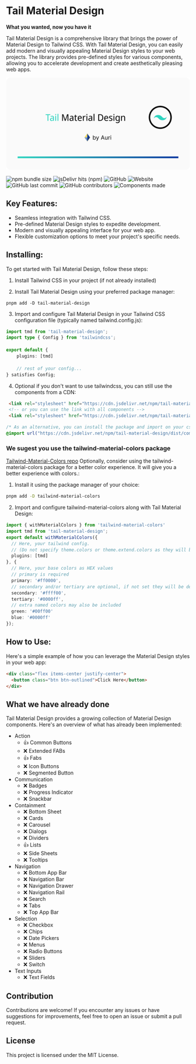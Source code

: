 # Tail Material Design
**What you wanted, now you have it**

Tail Material Design is a comprehensive library that brings the power of Material Design to Tailwind CSS. With Tail Material Design, you can easily add modern and visually appealing Material Design styles to your web projects. The library provides pre-defined styles for various components, allowing you to accelerate development and create aesthetically pleasing web apps.

![Logo](https://raw.githubusercontent.com/AuriOpenSource/tail-material-design/main/docs/static/GH_Social.png)

![npm bundle size](https://img.shields.io/bundlephobia/minzip/tail-material-design?style=flat-square&logo=npm)
![jsDelivr hits (npm)](https://img.shields.io/jsdelivr/npm/hm/tail-material-design?style=flat-square&logo=jsdelivr)
![GitHub](https://img.shields.io/github/license/realfakenerd/tail-material-design?style=flat-square&logo=github)
![Website](https://img.shields.io/website?down_message=oh%20no&style=flat-square&up_message=up%20and%20running&url=https%3A%2F%2Fwww.npmjs.com%2Fpackage%2Ftail-material-design)
![GitHub last commit](https://img.shields.io/github/last-commit/realfakenerd/tail-material-design?style=flat-square&logo=github)
![GitHub contributors](https://img.shields.io/github/contributors/realfakenerd/tail-material-design?style=flat-square&logo=github)
![Components made](https://img.shields.io/badge/components%20ready-7-yellow?style=flat-square&logo=materialdesign&labelColor=fafafa)

## Key Features:
- Seamless integration with Tailwind CSS.
- Pre-defined Material Design styles to expedite development.
- Modern and visually appealing interface for your web app.
- Flexible customization options to meet your project's specific needs.

## Installing:
To get started with Tail Material Design, follow these steps:

1. Install Tailwind CSS in your project (if not already installed)

2. Install Tail Material Design using your preferred package manager:
```shell
pnpm add -D tail-material-design
```

3. Import and configure Tail Material Design in your Tailwind CSS configuration file (typically named tailwind.config.js):
```typescript
import tmd from 'tail-material-design';
import type { Config } from 'tailwindcss';

export default {
    plugins: [tmd]
    
    // rest of your config...
} satisfies Config;
```

4. Optional if you don't want to use tailwindcss, you can still use the components from a CDN:
```html
 <link rel="stylesheet" href="https://cdn.jsdelivr.net/npm/tail-material-design/dist/components/<COMPONENT_NAME>.min.css">
 <!-- or you can use the link with all components -->
 <link rel="stylesheet" href="https://cdn.jsdelivr.net/npm/tail-material-design/dist/components.min.css">
```
```css
/* As an alternative, you can install the package and import on your css file */
@import url("https://cdn.jsdelivr.net/npm/tail-material-design/dist/components.min.css")
```

### We sugest you use the tailwind-material-colors package
[Tailwind-Material-Colors repo](https://github.com/JavierM42/tailwind-material-colors)
Optionally, consider using the tailwind-material-colors package for a better color experience.
It will give you a better experience with colors.:

1. Install it using the package manager of your choice:
```bash
pnpm add -D tailwind-material-colors
```
2. Import and configure tailwind-material-colors along with Tail Material Design:
```typescript
import { withMaterialColors } from 'tailwind-material-colors'
import tmd from 'tail-material-design';
export default withMaterialColors({
  // Here, your tailwind config.
  // (Do not specify theme.colors or theme.extend.colors as they will be overwritten).
  plugins: [tmd]
}, {
  // Here, your base colors as HEX values
  // primary is required
  primary: '#ff0000',
  // secondary and/or tertiary are optional, if not set they will be derived from the primary color
  secondary: '#ffff00',
  tertiary: '#0000ff',
  // extra named colors may also be included
  green: '#00ff00'
  blue: '#0000ff'
});
```

## How to Use:
Here's a simple example of how you can leverage the Material Design styles in your web app:

```html
<div class="flex items-center justify-center">
  <button class="btn btn-outlined">Click Here</button>
</div>
```

## What we have already done
Tail Material Design provides a growing collection of Material Design components. Here's an overview of what has already been implemented:
- Action
    - 👍 Common Buttons
    - ❌ Extended FABs
    - 👍 Fabs
    - ❌ Icon Buttons
    - ❌ Segmented Button
 - Communication
    - ❌ Badges
    - ❌ Progress Indicator
    - ❌ Snackbar
- Containment
    - ❌ Bottom Sheet
    - ❌ Cards
    - ❌ Carousel
    - ❌ Dialogs
    - ❌ Dividers
    - 👍 Lists
    - ❌ Side Sheets
    - ❌ Tooltips
- Navigation
    - ❌ Bottom App Bar
    - ❌ Navigation Bar
    - ❌ Navigation Drawer
    - ❌ Navigation Rail
    - ❌ Search
    - ❌ Tabs
    - ❌ Top App Bar
- Selection
    - ❌ Checkbox
    - ❌ Chips
    - ❌ Date Pickers
    - ❌ Menus
    - ❌ Radio Buttons
    - ❌ Sliders
    - ❌ Switch
- Text Inputs
    - ❌ Text Fields

## Contribution
Contributions are welcome! If you encounter any issues or have suggestions for improvements, feel free to open an issue or submit a pull request.

## License
This project is licensed under the MIT License.
